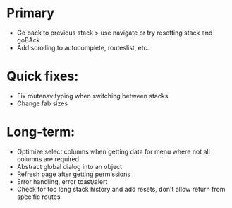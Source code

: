 # Primary

- Go back to previous stack > use navigate or try resetting stack and goBAck
- Add scrolling to autocomplete, routeslist, etc.

# Quick fixes:

- Fix routenav typing when switching between stacks
- Change fab sizes

# Long-term:

- Optimize select columns when getting data for menu where not all columns are required
- Abstract global dialog into an object
- Refresh page after getting permissions
- Error handling, error toast/alert
- Check for too long stack history and add resets, don't allow return from specific routes
